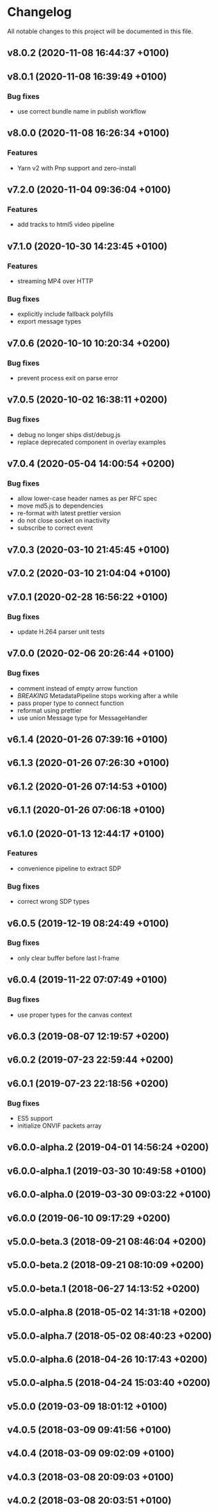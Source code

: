 # Changelog

All notable changes to this project will be documented in this file.

## v8.0.2 (2020-11-08 16:44:37 +0100)

## v8.0.1 (2020-11-08 16:39:49 +0100)

### Bug fixes

  - use correct bundle name in publish workflow

## v8.0.0 (2020-11-08 16:26:34 +0100)

### Features

  - Yarn v2 with Pnp support and zero-install

## v7.2.0 (2020-11-04 09:36:04 +0100)

### Features

  - add tracks to html5 video pipeline

## v7.1.0 (2020-10-30 14:23:45 +0100)

### Features

  - streaming MP4 over HTTP

### Bug fixes

  - explicitly include fallback polyfills
  - export message types

## v7.0.6 (2020-10-10 10:20:34 +0200)

### Bug fixes

  - prevent process exit on parse error

## v7.0.5 (2020-10-02 16:38:11 +0200)

### Bug fixes

  - debug no longer ships dist/debug.js
  - replace deprecated component in overlay examples

## v7.0.4 (2020-05-04 14:00:54 +0200)

### Bug fixes

  - allow lower-case header names as per RFC spec
  - move md5.js to dependencies
  - re-format with latest prettier version
  - do not close socket on inactivity
  - subscribe to correct event

## v7.0.3 (2020-03-10 21:45:45 +0100)

## v7.0.2 (2020-03-10 21:04:04 +0100)

## v7.0.1 (2020-02-28 16:56:22 +0100)

### Bug fixes

  - update H.264 parser unit tests

## v7.0.0 (2020-02-06 20:26:44 +0100)

### Bug fixes

  - comment instead of empty arrow function
  - *BREAKING* MetadataPipeline stops working after a while
  - pass proper type to connect function
  - reformat using prettier
  - use union Message type for MessageHandler

## v6.1.4 (2020-01-26 07:39:16 +0100)

## v6.1.3 (2020-01-26 07:26:30 +0100)

## v6.1.2 (2020-01-26 07:14:53 +0100)

## v6.1.1 (2020-01-26 07:06:18 +0100)

## v6.1.0 (2020-01-13 12:44:17 +0100)

### Features

  - convenience pipeline to extract SDP

### Bug fixes

  - correct wrong SDP types

## v6.0.5 (2019-12-19 08:24:49 +0100)

### Bug fixes

  - only clear buffer before last I-frame

## v6.0.4 (2019-11-22 07:07:49 +0100)

### Bug fixes

  - use proper types for the canvas context

## v6.0.3 (2019-08-07 12:19:57 +0200)

## v6.0.2 (2019-07-23 22:59:44 +0200)

## v6.0.1 (2019-07-23 22:18:56 +0200)

### Bug fixes

  - ES5 support
  - initialize ONVIF packets array

## v6.0.0-alpha.2 (2019-04-01 14:56:24 +0200)

## v6.0.0-alpha.1 (2019-03-30 10:49:58 +0100)

## v6.0.0-alpha.0 (2019-03-30 09:03:22 +0100)

## v6.0.0 (2019-06-10 09:17:29 +0200)

## v5.0.0-beta.3 (2018-09-21 08:46:04 +0200)

## v5.0.0-beta.2 (2018-09-21 08:10:09 +0200)

## v5.0.0-beta.1 (2018-06-27 14:13:52 +0200)

## v5.0.0-alpha.8 (2018-05-02 14:31:18 +0200)

## v5.0.0-alpha.7 (2018-05-02 08:40:23 +0200)

## v5.0.0-alpha.6 (2018-04-26 10:17:43 +0200)

## v5.0.0-alpha.5 (2018-04-24 15:03:40 +0200)

## v5.0.0 (2019-03-09 18:01:12 +0100)

## v4.0.5 (2018-03-09 09:41:56 +0100)

## v4.0.4 (2018-03-09 09:02:09 +0100)

## v4.0.3 (2018-03-08 20:09:03 +0100)

## v4.0.2 (2018-03-08 20:03:51 +0100)

